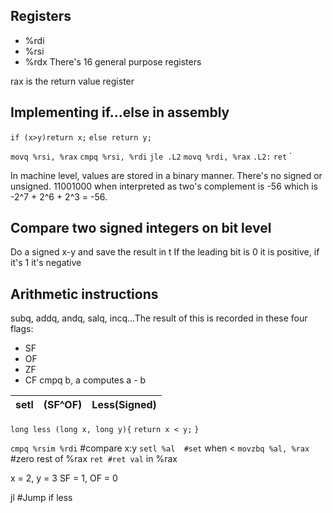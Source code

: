 ## Registers
- %rdi
- %rsi
- %rdx
There's 16 general purpose registers

rax is the return value register

## Implementing if...else in assembly
`if (x>y)return x;`
`else return y;`

<!--x in %rdi, y in %rsi-->

`movq %rsi, %rax` <!--y -> %rax-->
`cmpq %rsi, %rdi` <!--compare x and y-->
`jle .L2`  <!--jump when x is less or equal to y-->
`movq %rdi, %rax` <!--x -> rax we are returning x-->
`.L2:`
    `ret` <!--return the value in rax which is y in this case-->`

In machine level, values are stored in a binary manner. 
There's no signed or unsigned.
11001000 when interpreted as two's complement is -56 which is 
-2^7 + 2^6 + 2^3 = -56. <!--Review lecture 0-->

## Compare two signed integers on bit level
Do a signed x-y and save the result in t
If the leading bit is 0 it is positive, if it's 1 it's negative

## Arithmetic instructions
subq, addq, andq, salq, incq...The result of this is recorded in these four flags:
- SF
- OF
- ZF
- CF
cmpq b, a computes a - b

|setl | (SF^OF)| Less(Signed)|
|----| ---- | ----|

`long less (long x, long y){`
    `return x < y;`
`}`

`cmpq %rsim %rdi` #compare x:y
`setl %al  #set` when <
`movzbq %al, %rax` #zero rest of %rax
`ret #ret val` in %rax

x = 2, y = 3
SF = 1, OF = 0

jl #Jump if less